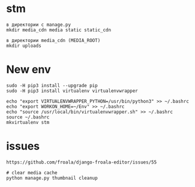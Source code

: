 # stm
	в директории с manage.py
	mkdir media_cdn media static static_cdn

	в директории media_cdn (MEDIA_ROOT)
	mkdir uploads

# New env
	sudo -H pip3 install --upgrade pip
	sudo -H pip3 install virtualenv virtualenvwrapper

	echo "export VIRTUALENVWRAPPER_PYTHON=/usr/bin/python3" >> ~/.bashrc
	echo "export WORKON_HOME=~/Env" >> ~/.bashrc
	echo "source /usr/local/bin/virtualenvwrapper.sh" >> ~/.bashrc
	source ~/.bashrc
	mkvirtualenv stm

# issues
	https://github.com/froala/django-froala-editor/issues/55

	# clear media cache
	python manage.py thumbnail cleanup

